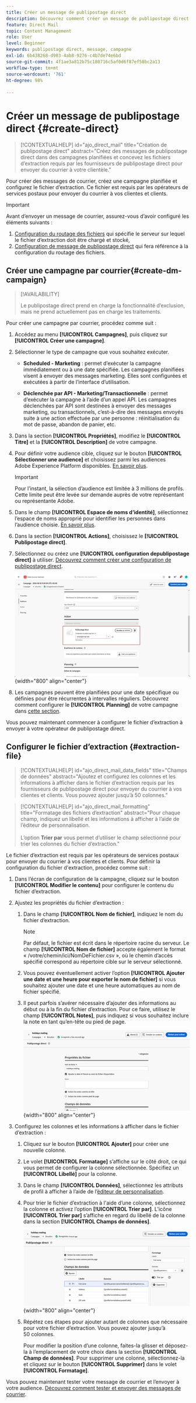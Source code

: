 ```yaml
---
title: Créer un message de publipostage direct
description: Découvrez comment créer un message de publipostage direct dans Journey Optimizer.
feature: Direct Mail
topic: Content Management
role: User
level: Beginner
keywords: publipostage direct, message, campagne
exl-id: 6b438268-d983-4ab8-9276-c4b7de74e6bd
source-git-commit: 4f1ae3a812b75c180716c5af0d6f87ef58bc2a13
workflow-type: tm+mt
source-wordcount: '761'
ht-degree: 98%

---
```


# Créer un message de publipostage direct {#create-direct}

>[!CONTEXTUALHELP]
>id="ajo_direct_mail"
>title="Création de publipostage direct"
>abstract="Créez des messages de publipostage direct dans des campagnes planifiées et concevez les fichiers d’extraction requis par les fournisseurs de publipostage direct pour envoyer du courrier à votre clientèle."

Pour créer des messages de courrier, créez une campagne planifiée et configurez le fichier d’extraction. Ce fichier est requis par les opérateurs de services postaux pour envoyer du courrier à vos clientes et clients.

>[!IMPORTANT]
>
>Avant d’envoyer un message de courrier, assurez-vous d’avoir configuré les éléments suivants :
>
>1. [Configuration du routage des fichiers](../direct-mail/direct-mail-configuration.md#file-routing-configuration) qui spécifie le serveur sur lequel le fichier d’extraction doit être chargé et stocké,
>1. [Configuration de message de publipostage direct](../direct-mail/direct-mail-configuration.md#direct-mail-surface) qui fera référence à la configuration du routage des fichiers.


## Créer une campagne par courrier{#create-dm-campaign}

>[!AVAILABILITY]
>
>Le publipostage direct prend en charge la fonctionnalité d’exclusion, mais ne prend actuellement pas en charge les traitements.

Pour créer une campagne par courrier, procédez comme suit :

1. Accédez au menu **[!UICONTROL Campagnes]**, puis cliquez sur **[!UICONTROL Créer une campagne]**.

1. Sélectionner le type de campagne que vous souhaitez exécuter.

   * **Scheduled - Marketing** : permet d’exécuter la campagne immédiatement ou à une date spécifiée. Les campagnes planifiées visent à envoyer des messages marketing. Elles sont configurées et exécutées à partir de l’interface d’utilisation.

   * **Déclenchée par API - Marketing/Transactionnelle** : permet d’exécuter la campagne à l’aide d’un appel API. Les campagnes déclenchées par API sont destinées à envoyer des messages marketing, ou transactionnels, c’est-à-dire des messages envoyés suite à une action effectuée par une personne : réinitialisation du mot de passe, abandon de panier, etc.

1. Dans la section **[!UICONTROL Propriétés]**, modifiez le **[!UICONTROL Titre]** et la **[!UICONTROL Description]** de votre campagne.

1. Pour définir votre audience cible, cliquez sur le bouton **[!UICONTROL Sélectionner une audience]** et choisissez parmi les audiences Adobe Experience Platform disponibles. [En savoir plus](../audience/about-audiences.md).

   >[!IMPORTANT]
   >
   >Pour l’instant, la sélection d’audience est limitée à 3 millions de profils. Cette limite peut être levée sur demande auprès de votre représentant ou représentante Adobe.

1. Dans le champ **[!UICONTROL Espace de noms d’identité]**, sélectionnez l’espace de noms approprié pour identifier les personnes dans l’audience choisie. [En savoir plus](../event/about-creating.md#select-the-namespace).

1. Dans la section **[!UICONTROL Actions]**, choisissez le **[!UICONTROL Publipostage direct]**.

1. Sélectionnez ou créez une **[!UICONTROL configuration depublipostage direct]** à utiliser. [Découvrez comment créer une configuration de publipostage direct](direct-mail-configuration.md#direct-mail-surface).

   ![](assets/direct-mail-campaign.png){width="800" align="center"}

1. Les campagnes peuvent être planifiées pour une date spécifique ou définies pour être récurrentes à intervalles réguliers. Découvrez comment configurer le **[!UICONTROL Planning]** de votre campagne dans [cette section](../campaigns/create-campaign.md#schedule).

Vous pouvez maintenant commencer à configurer le fichier d’extraction à envoyer à votre opérateur de publipostage direct.

## Configurer le fichier d’extraction {#extraction-file}

>[!CONTEXTUALHELP]
>id="ajo_direct_mail_data_fields"
>title="Champs de données"
>abstract="Ajoutez et configurez les colonnes et les informations à afficher dans le fichier d’extraction requis par les fournisseurs de publipostage direct pour envoyer du courrier à vos clientes et clients. Vous pouvez ajouter jusqu’à 50 colonnes."

>[!CONTEXTUALHELP]
>id="ajo_direct_mail_formatting"
>title="Formatage des fichiers d’extraction"
>abstract="Pour chaque champ, indiquez un libellé et les informations à afficher à l’aide de l’éditeur de personnalisation. <br/><br/>L’option <b>Trier par</b> vous permet d’utiliser le champ sélectionné pour trier les colonnes du fichier d’extraction."

Le fichier d’extraction est requis par les opérateurs de services postaux pour envoyer du courrier à vos clientes et clients. Pour définir la configuration du fichier d&#39;extraction, procédez comme suit :

1. Dans l’écran de configuration de la campagne, cliquez sur le bouton **[!UICONTROL Modifier le contenu]** pour configurer le contenu du fichier d’extraction.

1. Ajustez les propriétés du fichier d’extraction :

   1. Dans le champ **[!UICONTROL Nom de fichier]**, indiquez le nom du fichier d’extraction.

      >[!NOTE]
      >
      >Par défaut, le fichier est écrit dans le répertoire racine du serveur. Le champ **[!UICONTROL Nom de fichier]** accepte également le format « /votre/chemin/ici/NomDeFichier.csv », où le chemin d’accès spécifié correspond au répertoire cible sur le serveur sélectionné. <!--TBC if for SFTP and Azure only, or for all servers including S3-->

   1. Vous pouvez éventuellement activer l’option **[!UICONTROL Ajouter une date et une heure pour exporter le nom de fichier]** si vous souhaitez ajouter une date et une heure automatiques au nom de fichier spécifié.

   1. Il peut parfois s’avérer nécessaire d’ajouter des informations au début ou à la fin du fichier d’extraction. Pour ce faire, utilisez le champ **[!UICONTROL Notes]**, puis indiquez si vous souhaitez inclure la note en tant qu’en-tête ou pied de page.

      ![](assets/direct-mail-properties.png){width="800" align="center"}

1. Configurez les colonnes et les informations à afficher dans le fichier d’extraction :

   1. Cliquez sur le bouton **[!UICONTROL Ajouter]** pour créer une nouvelle colonne.

   1. Le volet **[!UICONTROL Formatage]** s’affiche sur le côté droit, ce qui vous permet de configurer la colonne sélectionnée. Spécifiez un **[!UICONTROL Libellé]** pour la colonne.

   1. Dans le champ **[!UICONTROL Données]**, sélectionnez les attributs de profil à afficher à l’aide de l’[éditeur de personnalisation](../personalization/personalization-build-expressions.md).

   1. Pour trier le fichier d’extraction à l&#39;aide d’une colonne, sélectionnez la colonne et activez l’option **[!UICONTROL Trier par]**. L’icône **[!UICONTROL Trier par]** s’affiche en regard du libellé de la colonne dans la section **[!UICONTROL Champs de données]**.

      ![](assets/direct-mail-content.png){width="800" align="center"}

   1. Répétez ces étapes pour ajouter autant de colonnes que nécessaire pour votre fichier d’extraction. Vous pouvez ajouter jusqu’à 50 colonnes.

      Pour modifier la position d’une colonne, faites-la glisser et déposez-la à l’emplacement de votre choix dans la section **[!UICONTROL Champ de données]**. Pour supprimer une colonne, sélectionnez-la et cliquez sur le bouton **[!UICONTROL Supprimer]** dans le volet **[!UICONTROL Formatage]**.

Vous pouvez maintenant tester votre message de courrier et l’envoyer à votre audience. [Découvrez comment tester et envoyer des messages de courrier](test-send-direct-mail.md).

